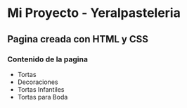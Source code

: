 # Mi Proyecto - Yeralpasteleria 
## Pagina creada con HTML y CSS
### Contenido de la pagina
- Tortas
- Decoraciones 
- Tortas Infantiles 
- Tortas para Boda
